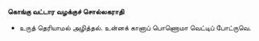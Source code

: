 **கொங்கு வட்டார வழக்குச் சொல்லகராதி**
- உருத் தெரியாமல் அழித்தல். உன்னக் கானாப் பொணொமா வெட்டிப் போட்ருவெ.

